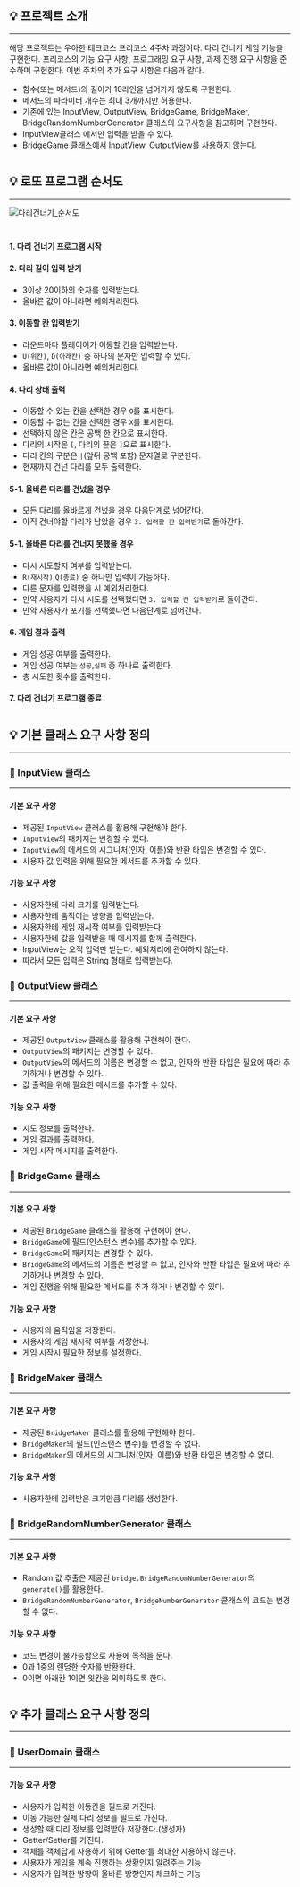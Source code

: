 ## 💡 프로젝트 소개
- - -
해당 프로젝트는 우아한 테크코스 프리코스 4주차 과정이다.
다리 건너기 게임 기능을 구현한다. 프리코스의 기능 요구 사항, 프로그래밍 요구 사항, 과제 진행 요구 사항을 준수하며 구현한다.
이번 주차의 추가 요구 사항은 다음과 같다.
- 함수(또는 메서드)의 길이가 10라인을 넘어가지 않도록 구현한다.
- 메서드의 파라미터 개수는 최대 3개까지만 허용한다.
- 기존에 있는 InputView, OutputView, BridgeGame, BridgeMaker, BridgeRandomNumberGenerator 클래스의 요구사항을 참고하며 구현한다.
- InputView클래스 에서만 입력을 받을 수 있다.
- BridgeGame 클래스에서 InputView, OutputView를 사용하지 않는다.

#
#
## 💡 로또 프로그램 순서도
- - -
![다리건너기_순서도](https://user-images.githubusercontent.com/51317476/202374894-548bc7fd-bae8-4f75-b8f6-8a1bd4358774.png)
#



#### 1. 다리 건너기 프로그램 시작
#### 2. 다리 길이 입력 받기
- 3이상 20이하의 숫자를 입력받는다.
- 올바른 값이 아니라면 예외처리한다.
#### 3. 이동할 칸 입력받기
- 라운드마다 플레이어가 이동할 칸을 입력받는다.
- `U(위칸)`, `D(아래칸)` 중 하나의 문자만 입력할 수 있다.
- 올바른 값이 아니라면 예외처리한다.
#### 4. 다리 상태 출력
- 이동할 수 있는 칸을 선택한 경우 `O`를 표시한다.
- 이동할 수 없는 칸을 선택한 경우 `X`를 표시한다.
- 선택하지 않은 칸은 공백 한 칸으로 표시한다.
- 다리의 시작은 `[`, 다리의 끝은 `]`으로 표시한다.
- 다리 칸의 구분은 ` | `(앞뒤 공백 포함) 문자열로 구분한다.
- 현재까지 건넌 다리를 모두 출력한다.
#### 5-1. 올바른 다리를 건넜을 경우
- 모든 다리를 올바르게 건넜을 경우 다음단계로 넘어간다.
- 아직 건너야할 다리가 남았을 경우 `3. 입력할 칸 입력받기`로 돌아간다.
#### 5-1. 올바른 다리를 건너지 못했을 경우
- 다시 시도할지 여부를 입력받는다.
- `R(재시작)`,`Q(종료)` 중 하나만 입력이 가능하다.
- 다른 문자를 입력했을 시 예외처리한다.
- 만약 사용자가 다시 시도를 선택했다면 `3. 입력할 칸 입력받기`로 돌아간다.
- 만약 사용자가 포기를 선택했다면 다음단계로 넘어간다.
#### 6. 게임 결과 출력
- 게임 성공 여부를 출력한다.
- 게임 성공 여부는 `성공`,`실패` 중 하나로 출력한다.
- 총 시도한 횟수를 출력한다.
#### 7. 다리 건너기 프로그램 종료

#
#
## 💡 기본 클래스 요구 사항 정의
- - -
### 🌉 InputView 클래스
***
#### 기본 요구 사항
- 제공된 `InputView` 클래스를 활용해 구현해야 한다.
- `InputView`의 패키지는 변경할 수 있다.
- `InputView`의 메서드의 시그니처(인자, 이름)와 반환 타입은 변경할 수 있다.
- 사용자 값 입력을 위해 필요한 메서드를 추가할 수 있다.
#### 기능 요구 사항
- 사용자한테 다리 크기를 입력받는다.
- 사용자한테 움직이는 방향을 입력받는다.
- 사용자한테 게임 재시작 여부를 입력받는다.
- 사용자한테 값을 입력받을 때 메시지를 함께 출력한다.
- InputView는 오직 입력만 받는다. 예외처리에 관여하지 않는다.
- 따라서 모든 입력은 String 형태로 입력받는다.


### 🌉 OutputView 클래스
***
#### 기본 요구 사항
- 제공된 `OutputView` 클래스를 활용해 구현해야 한다.
- `OutputView`의 패키지는 변경할 수 있다.
- `OutputView`의 메서드의 이름은 변경할 수 없고, 인자와 반환 타입은 필요에 따라 추가하거나 변경할 수 있다.
- 값 출력을 위해 필요한 메서드를 추가할 수 있다.
#### 기능 요구 사항
- 지도 정보를 출력한다.
- 게임 결과를 출력한다.
- 게임 시작 메시지를 출력한다.

### 🌉 BridgeGame 클래스
***
#### 기본 요구 사항
- 제공된 `BridgeGame` 클래스를 활용해 구현해야 한다.
- `BridgeGame`에 필드(인스턴스 변수)를 추가할 수 있다.
- `BridgeGame`의 패키지는 변경할 수 있다.
- `BridgeGame`의 메서드의 이름은 변경할 수 없고, 인자와 반환 타입은 필요에 따라 추가하거나 변경할 수 있다.
- 게임 진행을 위해 필요한 메서드를 추가 하거나 변경할 수 있다.
#### 기능 요구 사항
- 사용자의 움직임을 저장한다.
- 사용자의 게임 재시작 여부를 저장한다.
- 게임 시작시 필요한 정보를 설정한다.

### 🌉 BridgeMaker 클래스
***
#### 기본 요구 사항
- 제공된 `BridgeMaker` 클래스를 활용해 구현해야 한다.
- `BridgeMaker`의 필드(인스턴스 변수)를 변경할 수 없다.
- `BridgeMaker`의 메서드의 시그니처(인자, 이름)와 반환 타입은 변경할 수 없다.
#### 기능 요구 사항
- 사용자한테 입력받은 크기만큼 다리를 생성한다.

### 🌉 BridgeRandomNumberGenerator 클래스
***
#### 기본 요구 사항
- Random 값 추출은 제공된 `bridge.BridgeRandomNumberGenerator`의 `generate()`를 활용한다.
- `BridgeRandomNumberGenerator`, `BridgeNumberGenerator` 클래스의 코드는 변경할 수 없다.
#### 기능 요구 사항
- 코드 변경이 불가능함으로 사용에 목적을 둔다.
- 0과 1중의 랜덤한 숫자를 반환한다.
- 0이면 아래칸 1이면 윗칸을 의미하도록 한다.
#
#

## 💡 추가 클래스 요구 사항 정의
- - -
### 🌉 UserDomain 클래스
***
#### 기능 요구 사항
- 사용자가 입력한 이동칸을 필드로 가진다.
- 이동 가능한 실제 다리 정보를 필드로 가진다.
- 생성할 때 다리 정보를 입력받아 저장한다.(생성자)
- Getter/Setter를 가진다.
- 객체를 객체답게 사용하기 위해 Getter를 최대한 사용하지 않는다.
- 사용자가 게임을 계속 진행하는 상황인지 알려주는 기능
- 사용자가 입력한 방향이 올바른 방향인지 체크하는 기능